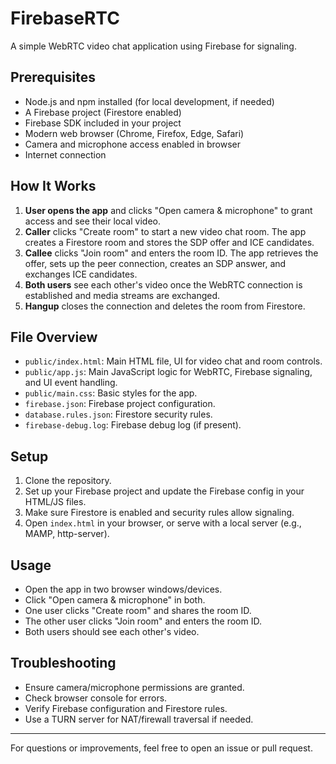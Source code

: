 
# FirebaseRTC

A simple WebRTC video chat application using Firebase for signaling.

## Prerequisites

- Node.js and npm installed (for local development, if needed)
- A Firebase project (Firestore enabled)
- Firebase SDK included in your project
- Modern web browser (Chrome, Firefox, Edge, Safari)
- Camera and microphone access enabled in browser
- Internet connection

## How It Works

1. **User opens the app** and clicks "Open camera & microphone" to grant access and see their local video.
2. **Caller** clicks "Create room" to start a new video chat room. The app creates a Firestore room and stores the SDP offer and ICE candidates.
3. **Callee** clicks "Join room" and enters the room ID. The app retrieves the offer, sets up the peer connection, creates an SDP answer, and exchanges ICE candidates.
4. **Both users** see each other's video once the WebRTC connection is established and media streams are exchanged.
5. **Hangup** closes the connection and deletes the room from Firestore.

## File Overview

- `public/index.html`: Main HTML file, UI for video chat and room controls.
- `public/app.js`: Main JavaScript logic for WebRTC, Firebase signaling, and UI event handling.
- `public/main.css`: Basic styles for the app.
- `firebase.json`: Firebase project configuration.
- `database.rules.json`: Firestore security rules.
- `firebase-debug.log`: Firebase debug log (if present).

## Setup

1. Clone the repository.
2. Set up your Firebase project and update the Firebase config in your HTML/JS files.
3. Make sure Firestore is enabled and security rules allow signaling.
4. Open `index.html` in your browser, or serve with a local server (e.g., MAMP, http-server).

## Usage

- Open the app in two browser windows/devices.
- Click "Open camera & microphone" in both.
- One user clicks "Create room" and shares the room ID.
- The other user clicks "Join room" and enters the room ID.
- Both users should see each other's video.

## Troubleshooting

- Ensure camera/microphone permissions are granted.
- Check browser console for errors.
- Verify Firebase configuration and Firestore rules.
- Use a TURN server for NAT/firewall traversal if needed.

---

For questions or improvements, feel free to open an issue or pull request.
